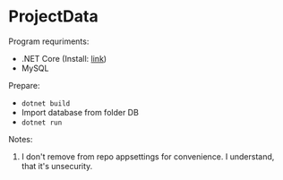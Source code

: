 # ProjectData

Program requriments:

- .NET Core (Install: [link](https://dotnet.microsoft.com/download))
- MySQL

Prepare:
- ```dotnet build```
- Import database from folder DB
- ```dotnet run```

Notes:

1. I don't remove from repo appsettings for convenience. I understand, that it's unsecurity.
